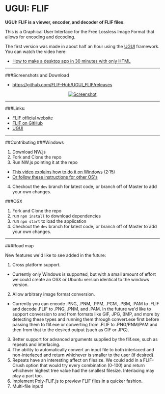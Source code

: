 # UGUI: FLIF

**UGUI: FLIF is a viewer, encoder, and decoder of FLIF files.**

This is a Graphical User Interface for the Free Lossless Image Format that allows for encoding and decoding.

The first version was made in about half an hour using the [UGUI](http://ugui.io) framework. You can watch the video here:

* [How to make a desktop app in 30 minutes with only HTML](https://www.youtube.com/watch?v=qHMRroZ7AAw)

* * *

###Screenshots and Download

* https://github.com/FLIF-Hub/UGUI_FLIF/releases

<p align="center"><a href="http://github.com/FLIF-Hub/UGUI_Flif/releases"><img src="http://i.imgur.com/mt80RRZ.gif" alt="Screenshot" /></a></p>

* * *

###Links:

* [FLIF official website](http://flif.info)
* [FLIF on GitHub](https://github.com/FLIF-Hub/FLIF)
* [UGUI](http://ugui.io)

* * *

##Contributing
###Windows
1. Download NW.js
2. Fork and Clone the repo
3. Run NW.js pointing it at the repo
 * [This video explains how to do it on Windows](http://ugui.io/tutorials/getting-started.htm) (2:15)
 * [Or follow these instructions for other OS's](https://github.com/nwjs/nw.js/wiki/How-to-run-apps)
4. Checkout the `dev` branch for latest code, or branch off of Master to add your own changes.

###OSX
1. Fork and Clone the repo
2. run `npm install` to download dependencies
3. run `npm start` to load the application
4. Checkout the `dev` branch for latest code, or branch off of Master to add your own changes.

* * *

###Road map

New features we'd like to see added in the future:

1. Cross platform support.
 * Currently only Windows is supported, but with a small amount of effort we could create an OSX or Ubuntu version identical to the windows version.
2. Allow arbitrary image format conversion.
 * Currently you can encode .PNG, .PNM, .PPM, .PGM, .PBM, .PAM to .FLIF and decode .FLIF to .PNG, .PNM, and .PAM. In the future we'd like to support conversion to and from formats like GIF, JPG, BMP, and more by detecting these types and running them through convert.exe first before passing them to flif.exe or converting from .FLIF to .PNG/PNM/PAM and then from that to the desired output (such as GIF or JPG).
3. Better support for advanced arguments supplied by the flif.exe, such as repeats and interlacing.
4. The ability to automatically convert an input file to both interlaced and non-interlaced and return whichever is smaller to the user (if desired).
5. Repeats have an interesting affect on filesize. We could add in a FLIF-Crush option that would try every combination (0-100) and return whichever highest tree value had the smallest filesize. Interlacing may play a part too.
6. Implement Poly-FLIF.js to preview FLIF files in a quicker fashion.
7. Multi-file input!
